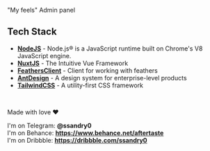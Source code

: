 "My feels" Admin panel

## Tech Stack

- **[NodeJS]** - Node.js® is a JavaScript runtime built on Chrome's V8 JavaScript engine.
- **[NuxtJS]** - The Intuitive Vue Framework
- **[FeathersClient]** - Client for working with feathers
- **[AntDesign]** - A design system for enterprise-level products
- **[TailwindCSS]** - A utility-first CSS framework

<br />

Made with love ❤️

I'm on Telegram: **@ssandry0** \
I'm on Behance: **https://www.behance.net/aftertaste** \
I'm on Dribbble: **https://dribbble.com/ssandry0**

[nodejs]: https://nodejs.org/en/
[nuxtjs]: https://nuxtjs.org/
[feathersclient]: https://docs.feathersjs.com/api/client.html
[antdesign]: https://www.antdv.com/docs/vue/introduce-cn/
[tailwindcss]: https://tailwindcss.com/

